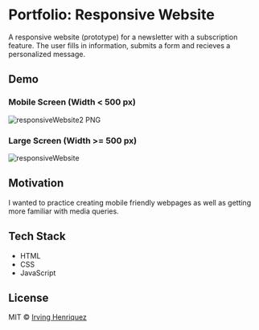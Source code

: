 # Portfolio: Responsive Website

A responsive website (prototype) for a newsletter with a subscription feature. The user fills in information, submits a form and recieves a personalized message.


## Demo

###  Mobile Screen (Width < 500 px)
![responsiveWebsite2 PNG](https://user-images.githubusercontent.com/69181038/99624304-0d813100-29fc-11eb-9902-973f01fefb27.jpg)
### Large Screen (Width >= 500 px)
![responsiveWebsite](https://user-images.githubusercontent.com/69181038/99627870-17f2f900-2a03-11eb-8b6f-b2cbb78a5c29.gif)



## Motivation

I wanted to practice creating mobile friendly webpages as well as getting more familiar with media queries.

## Tech Stack
- HTML
- CSS
- JavaScript


## License
MIT © [Irving Henriquez](https://github.com/IrvHenri)
